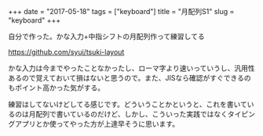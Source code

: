 +++
date = "2017-05-18"
tags = ["keyboard"]
title = "月配列S1"
slug = "keyboard"
+++

自分で作った。かな入力+中指シフトの月配列作って練習してる

https://github.com/syui/tsuki-layout

かな入力は今までやったことなかったし、ローマ字より速いっていうし、汎用性あるので覚えておいて損はないと思うので。また、JISなら確認がすぐできるのもポイント高かった気がする。

練習はしてないけどしてる感じです。どういうことかというと、これを書いているのは月配列で書いているのだけど、しかし、こういった実践ではなくタイピングアプリとか使ってやった方が上達早そうに思います。
	  

